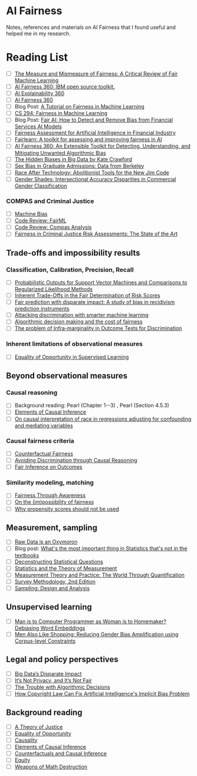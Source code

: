 # AI Fairness
Notes, references and materials on AI Fairness that I found useful and helped me in my research.

# Reading List

- [ ] [The Measure and Mismeasure of Fairness: A Critical Review of Fair Machine Learning](https://arxiv.org/abs/1808.00023)
- [ ] [AI Fairness 360: IBM open source toolkit.](https://aif360.mybluemix.net/)   
- [ ] [AI Explainability 360](https://github.com/Trusted-AI/AIX360)
- [ ] [AI Fairness 360](https://github.com/Trusted-AI/AIF360)
- [ ] Blog Post: [A Tutorial on Fairness in Machine Learning](https://towardsdatascience.com/a-tutorial-on-fairness-in-machine-learning-3ff8ba1040cb)
- [ ] [CS 294: Fairness in Machine Learning](https://fairmlclass.github.io/)
- [ ] Blog Post: [Fair AI: How to Detect and Remove Bias from Financial Services AI Models](https://medium.com/engineered-publicis-sapient/fair-ai-how-to-detect-and-remove-bias-from-financial-services-ai-models-b16a279aa1fa)
- [ ] [Fairness Assessment for Artificial Intelligence in Financial Industry](https://arxiv.org/abs/1912.07211)
- [ ] [Fairlearn: A toolkit for assessing and improving fairness in AI](https://www.microsoft.com/en-us/research/uploads/prod/2020/05/Fairlearn_WhitePaper-2020-09-22.pdf)
- [ ] [AI Fairness 360: An Extensible Toolkit for Detecting, Understanding, and Mitigating Unwanted Algorithmic Bias](https://arxiv.org/abs/1810.01943)
- [ ] [The Hidden Biases in Big Data by Kate Crawford](https://hbr.org/2013/04/the-hidden-biases-in-big-data)
- [ ] [Sex Bias in Graduate Admissions: Data from Berkeley](https://science.sciencemag.org/content/187/4175/398) 
- [ ] [Race After Technology: Abolitionist Tools for the New Jim Code](https://www.ruhabenjamin.com/race-after-technology)
- [ ] [Gender Shades: Intersectional Accuracy Disparities in Commercial Gender Classification](http://proceedings.mlr.press/v81/buolamwini18a/buolamwini18a.pdf)

### COMPAS and Criminal Justice
- [ ] [Machine Bias](https://www.propublica.org/article/machine-bias-risk-assessments-in-criminal-sentencing)
- [ ] [Code Review: FairML](https://github.com/adebayoj/fairml)
- [ ] [Code Review: Compas Analysis](https://github.com/propublica/compas-analysis)
- [ ] [Fairness in Criminal Justice Risk Assessments: The State of the Art](https://arxiv.org/abs/1703.09207)

## Trade-offs and impossibility results

### Classification, Calibration, Precision, Recall

- [ ] [Probabilistic Outputs for Support Vector Machines and Comparisons to Regularized Likelihood Methods](http://citeseer.ist.psu.edu/viewdoc/summary?doi=10.1.1.41.1639)  
- [ ] [Inherent Trade-Offs in the Fair Determination of Risk Scores](https://arxiv.org/abs/1609.05807)  
- [ ] [Fair prediction with disparate impact: A study of bias in recidivism prediction instruments](https://arxiv.org/abs/1610.07524)  
- [ ]  [Attacking discrimination with smarter machine learning](https://research.google.com/bigpicture/attacking-discrimination-in-ml/) 
- [ ]  [Algorithmic decision making and the cost of fairness](https://arxiv.org/abs/1701.08230) 
- [ ] [The problem of Infra-marginality in Outcome Tests for Discrimination](https://5harad.com/papers/threshold-test.pdf)  

### Inherent limitations of observational measures

- [ ] [Equality of Opportunity in Supervised Learning](https://arxiv.org/abs/1610.02413)  

## Beyond observational measures
### Causal reasoning

- [ ] Background reading:  Pearl (Chapter 1--3) , Pearl (Section 4.5.3)
- [ ] [Elements of Causal Inference](http://www.math.ku.dk/~peters/elements.html)  
- [ ] [On causal interpretation of race in regressions adjusting for confounding and mediating variables](https://www.ncbi.nlm.nih.gov/pmc/articles/PMC4125322/)  

### Causal fairness criteria

- [ ] [Counterfactual Fairness](https://arxiv.org/abs/1703.06856)  
- [ ] [Avoiding Discrimination through Causal Reasoning](https://arxiv.org/abs/1706.02744)  
- [ ] [Fair Inference on Outcomes](https://arxiv.org/abs/1705.10378)  

### Similarity modeling, matching 

- [ ] [Fairness Through Awareness](https://arxiv.org/abs/1104.3913)  
- [ ] [On the (im)possibility of fairness](https://arxiv.org/abs/1609.07236)  
- [ ] [Why propensity scores should not be used](https://gking.harvard.edu/files/gking/files/psnot.pdf)  

## Measurement, sampling
- [ ] [Raw Data is an Oxymoron](https://mitpress.mit.edu/books/raw-data-oxymoron)  
- [ ] Blog post: [What's the most important thing in Statistics that's not in the textbooks](http://andrewgelman.com/2015/04/28/whats-important-thing-statistics-thats-not-textbooks/)  
- [ ] [Deconstructing Statistical Questions](http://statlab.bio5.org/sites/default/files/fall2014/hand-deconstructin.pdf)  
- [ ] [Statistics and the Theory of Measurement](http://www.lps.uci.edu/~johnsonk/CLASSES/MeasurementTheory/Hand1996.StatisticsAndTheTheoryOfMeasurement.pdf)  
- [ ] [Measurement Theory and Practice: The World Through Quantification](http://www.wiley.com/WileyCDA/WileyTitle/productCd-0470685670.html)  
- [ ] [Survey Methodology, 2nd Edition](http://www.wiley.com/WileyCDA/WileyTitle/productCd-0470465468.html)  
- [ ] [Sampling: Design and Analysis](http://www.cengage.com/c/sampling-design-and-analysis-2e-lohr)  

## Unsupervised learning
- [ ] [Man is to Computer Programmer as Woman is to Homemaker? Debiasing Word Embeddings](https://arxiv.org/abs/1607.06520)  
- [ ] [Men Also Like Shopping: Reducing Gender Bias Amplification using Corpus-level Constraints](https://arxiv.org/abs/1707.09457)  

## Legal and policy perspectives
- [ ] [Big Data’s Disparate Impact](https://papers.ssrn.com/sol3/papers.cfm?abstract_id=2477899)  
- [ ] [It’s Not Privacy, and It’s Not Fair](https://www.stanfordlawreview.org/online/privacy-and-big-data-its-not-privacy-and-its-not-fair)  
- [ ] [The Trouble with Algorithmic Decisions](http://journals.sagepub.com/doi/abs/10.1177/0162243915605575)  
- [ ] [How Copyright Law Can Fix Artificial Intelligence's Implicit Bias Problem](https://papers.ssrn.com/sol3/papers.cfm?abstract_id=3024938)  

## Background reading
- [ ] [A Theory of Justice](http://www.hup.harvard.edu/catalog.php?isbn=9780674000780&content=reviews)  
- [ ] [Equality of Opportunity](http://www.hup.harvard.edu/catalog.php?isbn=9780674004221)  
- [ ] [Causality](http://bayes.cs.ucla.edu/BOOK-2K/)  
- [ ] [Elements of Causal Inference](http://www.math.ku.dk/~peters/elements.html)  
- [ ] [Counterfactuals and Causal Inference](http://www.cambridge.org/catalogue/catalogue.asp?isbn=9781107065079)  
- [ ] [Equity](http://press.princeton.edu/titles/5379.html)  
- [ ] [Weapons of Math Destruction](https://weaponsofmathdestructionbook.com/)  
